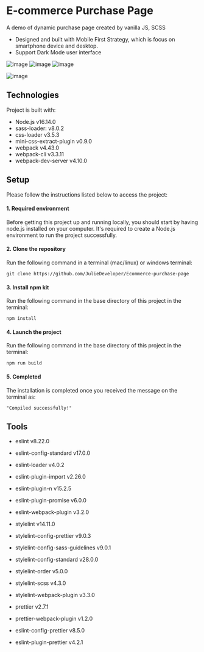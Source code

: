 # E-commerce Purchase Page
A demo of dynamic purchase page created by vanilla JS, SCSS
- Designed and built with Mobile First Strategy, which is focus on smartphone device and desktop.
- Support Dark Mode user interface

![image](https://github.com/JulieDeveloper/Ecommerce-purchase-page/blob/main/README/screenshot-desktop.png)
![image](https://github.com/JulieDeveloper/Ecommerce-purchase-page/blob/main/README/screenshot-desktop(dark).png)
![image](https://github.com/JulieDeveloper/Ecommerce-purchase-page/blob/main/README/screenshot-mobile.png)

![image](https://github.com/JulieDeveloper/Ecommerce-purchase-page/blob/main/README/screenshot-mobile(dark).png)


## Technologies

Project is built with:
- Node.js v16.14.0
- sass-loader: v8.0.2
- css-loader v3.5.3
- mini-css-extract-plugin v0.9.0
- webpack v4.43.0
- webpack-cli v3.3.11
- webpack-dev-server v4.10.0

## Setup

Please follow the instructions listed below to access the project:

#### 1. Required environment

Before getting this project up and running locally, you should start by having node.js installed on your computer.
It's required to create a Node.js environment to run the project successfully.

#### 2. Clone the repository

Run the following command in a terminal (mac/linux) or windows terminal:

```
git clone https://github.com/JulieDeveloper/Ecommerce-purchase-page

```

#### 3. Install npm kit

Run the following command in the base directory of this project in the terminal:

```
npm install
```

#### 4. Launch the project

Run the following command in the base directory of this project in the terminal:

```
npm run build
```

#### 5. Completed

The installation is completed once you received the message on the terminal as:

```
"Compiled successfully!"
```

## Tools
- eslint v8.22.0
- eslint-config-standard v17.0.0
- eslint-loader v4.0.2
- eslint-plugin-import v2.26.0
- eslint-plugin-n v15.2.5
- eslint-plugin-promise v6.0.0
- eslint-webpack-plugin v3.2.0

- stylelint v14.11.0
- stylelint-config-prettier v9.0.3
- stylelint-config-sass-guidelines v9.0.1
- stylelint-config-standard v28.0.0
- stylelint-order v5.0.0
- stylelint-scss v4.3.0
- stylelint-webpack-plugin v3.3.0

- prettier v2.7.1
- prettier-webpack-plugin v1.2.0
- eslint-config-prettier v8.5.0
- eslint-plugin-prettier v4.2.1

